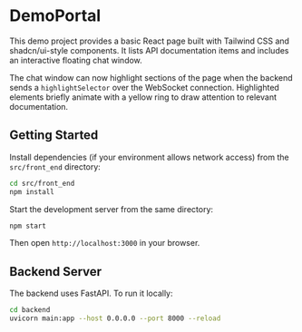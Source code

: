 # DemoPortal

This demo project provides a basic React page built with Tailwind CSS and shadcn/ui-style components. It lists API documentation items and includes an interactive floating chat window.

The chat window can now highlight sections of the page when the backend sends a
`highlightSelector` over the WebSocket connection. Highlighted elements briefly
animate with a yellow ring to draw attention to relevant documentation.

## Getting Started

Install dependencies (if your environment allows network access) from the
`src/front_end` directory:

```bash
cd src/front_end
npm install
```

Start the development server from the same directory:

```bash
npm start
```

Then open `http://localhost:3000` in your browser.

## Backend Server

The backend uses FastAPI. To run it locally:

```bash
cd backend
uvicorn main:app --host 0.0.0.0 --port 8000 --reload
```
